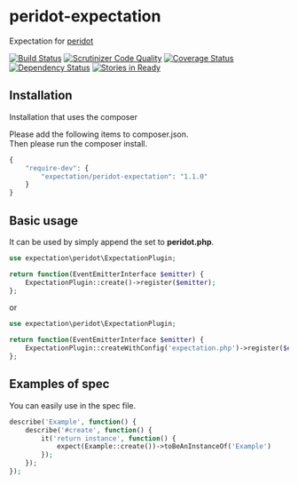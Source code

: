 peridot-expectation
===================

Expectation for [peridot](https://github.com/peridot-php/peridot)

[![Build Status](https://travis-ci.org/expectation-php/peridot-expectation.svg)](https://travis-ci.org/expectation-php/peridot-expectation)
[![Scrutinizer Code Quality](https://scrutinizer-ci.com/g/expectation-php/peridot-expectation/badges/quality-score.png?b=master)](https://scrutinizer-ci.com/g/expectation-php/peridot-expectation/?branch=master)
[![Coverage Status](https://coveralls.io/repos/expectation-php/peridot-expectation/badge.png?branch=master)](https://coveralls.io/r/expectation-php/peridot-expectation?branch=develop)
[![Dependency Status](https://www.versioneye.com/user/projects/5456291c22b4fba1150002ae/badge.svg?style=flat)](https://www.versioneye.com/user/projects/5456291c22b4fba1150002ae)
[![Stories in Ready](https://badge.waffle.io/expectation-php/peridot-expectation.png?label=ready&title=Ready)](https://waffle.io/expectation-php/peridot-expectation)

Installation
------------------

Installation that uses the composer

Please add the following items to composer.json.  
Then please run the composer install.

```php
{
    "require-dev": {
        "expectation/peridot-expectation": "1.1.0"
    }
}
```

Basic usage
------------------

It can be used by simply append the set to **peridot.php**.

```php
use expectation\peridot\ExpectationPlugin;

return function(EventEmitterInterface $emitter) {
    ExpectationPlugin::create()->register($emitter);
};
```

or 

```php
use expectation\peridot\ExpectationPlugin;

return function(EventEmitterInterface $emitter) {
    ExpectationPlugin::createWithConfig('expectation.php')->register($emitter);
};
```

Examples of spec
------------------

You can easily use in the spec file.

```php
describe('Example', function() {
    describe('#create', function() {
        it('return instance', function() {
            expect(Example::create())->toBeAnInstanceOf('Example')
        });
    });
});
```



